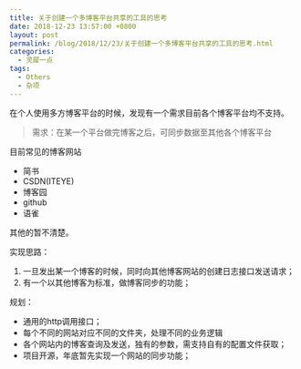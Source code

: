 ```yaml
---
title: 关于创建一个多博客平台共享的工具的思考
date: 2018-12-23 13:57:00 +0800
layout: post
permalink: /blog/2018/12/23/关于创建一个多博客平台共享的工具的思考.html
categories:
  - 灵犀一点
tags:
  - Others
  - 杂项
---
```

在个人使用多方博客平台的时候，发现有一个需求目前各个博客平台均不支持。
> 需求：在某一个平台做完博客之后，可同步数据至其他各个博客平台

目前常见的博客网站
* 简书
* CSDN(ITEYE)
* 博客园
* github
* 语雀

其他的暂不清楚。

实现思路：
1. 一旦发出某一个博客的时候，同时向其他博客网站的创建日志接口发送请求；
2. 有一个以其他博客为标准，做博客同步的功能；

规划：
* 通用的http调用接口；
* 每个不同的网站对应不同的文件夹，处理不同的业务逻辑
* 各个网站内的博客查询及发送，独有的参数，需支持自有的配置文件获取；
* 项目开源，年底暂先实现一个网站的同步功能；

